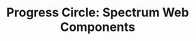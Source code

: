 ---
layout: examples.njk
title: 'Progress Circle: Spectrum Web Components'
displayName: Progress Circle
componentName: progress-circle
componentHeading: sp-progress-circle
tags:
  - component-examples
---